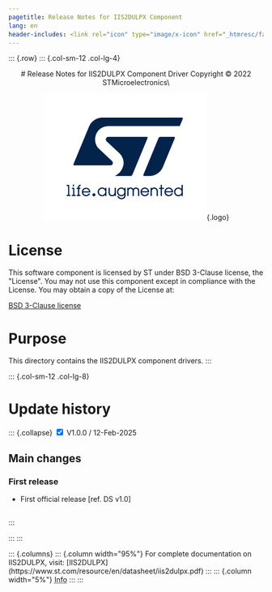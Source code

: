 ```yaml
---
pagetitle: Release Notes for IIS2DULPX Component
lang: en
header-includes: <link rel="icon" type="image/x-icon" href="_htmresc/favicon.png" />
---
```


::: {.row}
::: {.col-sm-12 .col-lg-4}

<center>
# Release Notes for IIS2DULPX Component Driver
Copyright &copy; 2022 STMicroelectronics\

[![ST logo](_htmresc/st_logo_2020.png)](https://www.st.com){.logo}
</center>

# License

This software component is licensed by ST under BSD 3-Clause license, the "License".
You may not use this component except in compliance with the License. You may obtain a copy of the License at:

[BSD 3-Clause license](https://opensource.org/licenses/BSD-3-Clause)

# Purpose

This directory contains the IIS2DULPX component drivers.
:::

::: {.col-sm-12 .col-lg-8}
# Update history

::: {.collapse}
<input type="checkbox" id="collapse-section1" checked aria-hidden="true">
<label for="collapse-section1" aria-hidden="true">V1.0.0 / 12-Feb-2025</label>
<div>

## Main changes

### First release

- First official release [ref. DS v1.0]

##

</div>
:::



:::
:::

<footer class="sticky">
::: {.columns}
::: {.column width="95%"}
For complete documentation on IIS2DULPX,
visit:
[IIS2DULPX](https://www.st.com/resource/en/datasheet/iis2dulpx.pdf)
:::
::: {.column width="5%"}
<abbr title="Based on template cx566953 version 2.0">Info</abbr>
:::
:::
</footer>

